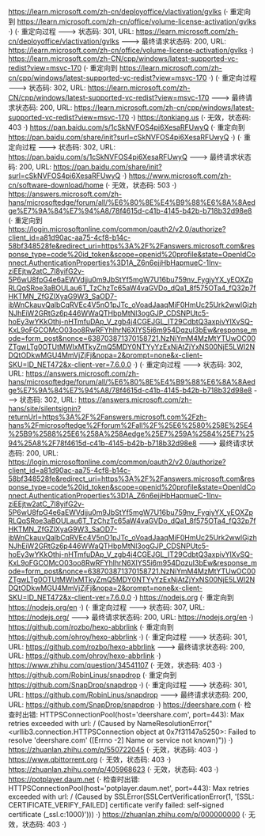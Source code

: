 https://learn.microsoft.com/zh-cn/deployoffice/vlactivation/gvlks (· 重定向到 https://learn.microsoft.com/zh-cn/office/volume-license-activation/gvlks ·)
(· 重定向过程 ---> 状态码: 301, URL: https://learn.microsoft.com/zh-cn/deployoffice/vlactivation/gvlks ---> 最终请求状态码: 200, URL: https://learn.microsoft.com/zh-cn/office/volume-license-activation/gvlks ·)
https://learn.microsoft.com/zh-CN/cpp/windows/latest-supported-vc-redist?view=msvc-170 (· 重定向到 https://learn.microsoft.com/zh-cn/cpp/windows/latest-supported-vc-redist?view=msvc-170 ·)
(· 重定向过程 ---> 状态码: 302, URL: https://learn.microsoft.com/zh-CN/cpp/windows/latest-supported-vc-redist?view=msvc-170 ---> 最终请求状态码: 200, URL: https://learn.microsoft.com/zh-cn/cpp/windows/latest-supported-vc-redist?view=msvc-170 ·)
https://tonkiang.us (· 无效，状态码: 403 ·)
https://pan.baidu.com/s/1cSkNVFOS4pi6XesaRFUwyQ (· 重定向到 https://pan.baidu.com/share/init?surl=cSkNVFOS4pi6XesaRFUwyQ ·)
(· 重定向过程 ---> 状态码: 302, URL: https://pan.baidu.com/s/1cSkNVFOS4pi6XesaRFUwyQ ---> 最终请求状态码: 200, URL: https://pan.baidu.com/share/init?surl=cSkNVFOS4pi6XesaRFUwyQ ·)
https://www.microsoft.com/zh-cn/software-download/home (· 无效，状态码: 503 ·)
https://answers.microsoft.com/zh-hans/microsoftedge/forum/all/%E6%80%8E%E4%B9%88%E6%8A%8Aedge%E7%9A%84%E7%94%A8/78f4615d-c41b-4145-b42b-b718b32d98e8 (· 重定向到 https://login.microsoftonline.com/common/oauth2/v2.0/authorize?client_id=a81d90ac-aa75-4cf8-b14c-58bf348528fe&redirect_uri=https%3A%2F%2Fanswers.microsoft.com&response_type=code%20id_token&scope=openid%20profile&state=OpenIdConnect.AuthenticationProperties%3D1A_Z6n6ejjHbHapmueC-1Inv-ziEEjtw2atC_7l8yifG2v-5P6wU8fpG4e6aEWVdjju0m9JbStYf5mgW7U16bu759nv_FygjyYX_yEOXZpRLQqSRoe3aBOULau6T_TzChzTc65aW4vaGVDo_dQa1_8f575OTa4_fQ32p7fHKTMN_ZfGZlXyaG9W3_SaOD7-ibWnCkauvQalbCqRVEc4V5nO1pJTc_oVoadJaaqMiF0HmUc25Urk2wwlGjzhNJhEiW2GRtGz6p446WWaQTHbpMtNl3ogGJP_CDSNPUtc5-hoEy3wYKkOthj-nHTmfuDAp_V_zgb4j4CGEJGL_IT29CdbtQ3axpivYlXvSQ-KxL9oFGCOMcO03oo8RwRFYhIhrN6XlYS5i6m954DqzuI3bEw&response_mode=form_post&nonce=638703871370158721.NzNiYmM4MzMtYTUwOC00ZTgwLTg0OTUtMWIxMTkyZmQ5MDY0NTYyYzExNjAtZjYxNS00NjE5LWI2NDQtODkwMGU4MmVjZjFj&nopa=2&prompt=none&x-client-SKU=ID_NET472&x-client-ver=7.6.0.0 ·)
(· 重定向过程 ---> 状态码: 302, URL: https://answers.microsoft.com/zh-hans/microsoftedge/forum/all/%E6%80%8E%E4%B9%88%E6%8A%8Aedge%E7%9A%84%E7%94%A8/78f4615d-c41b-4145-b42b-b718b32d98e8 ---> 状态码: 302, URL: https://answers.microsoft.com/zh-hans/site/silentsignin?returnUrl=https%3A%2F%2Fanswers.microsoft.com%2Fzh-hans%2Fmicrosoftedge%2Fforum%2Fall%2F%25E6%2580%258E%25E4%25B9%2588%25E6%258A%258Aedge%25E7%259A%2584%25E7%2594%25A8%2F78f4615d-c41b-4145-b42b-b718b32d98e8 ---> 最终请求状态码: 200, URL: https://login.microsoftonline.com/common/oauth2/v2.0/authorize?client_id=a81d90ac-aa75-4cf8-b14c-58bf348528fe&redirect_uri=https%3A%2F%2Fanswers.microsoft.com&response_type=code%20id_token&scope=openid%20profile&state=OpenIdConnect.AuthenticationProperties%3D1A_Z6n6ejjHbHapmueC-1Inv-ziEEjtw2atC_7l8yifG2v-5P6wU8fpG4e6aEWVdjju0m9JbStYf5mgW7U16bu759nv_FygjyYX_yEOXZpRLQqSRoe3aBOULau6T_TzChzTc65aW4vaGVDo_dQa1_8f575OTa4_fQ32p7fHKTMN_ZfGZlXyaG9W3_SaOD7-ibWnCkauvQalbCqRVEc4V5nO1pJTc_oVoadJaaqMiF0HmUc25Urk2wwlGjzhNJhEiW2GRtGz6p446WWaQTHbpMtNl3ogGJP_CDSNPUtc5-hoEy3wYKkOthj-nHTmfuDAp_V_zgb4j4CGEJGL_IT29CdbtQ3axpivYlXvSQ-KxL9oFGCOMcO03oo8RwRFYhIhrN6XlYS5i6m954DqzuI3bEw&response_mode=form_post&nonce=638703871370158721.NzNiYmM4MzMtYTUwOC00ZTgwLTg0OTUtMWIxMTkyZmQ5MDY0NTYyYzExNjAtZjYxNS00NjE5LWI2NDQtODkwMGU4MmVjZjFj&nopa=2&prompt=none&x-client-SKU=ID_NET472&x-client-ver=7.6.0.0 ·)
https://nodejs.org (· 重定向到 https://nodejs.org/en ·)
(· 重定向过程 ---> 状态码: 307, URL: https://nodejs.org/ ---> 最终请求状态码: 200, URL: https://nodejs.org/en ·)
https://github.com/rozbo/hexo-abbrlink (· 重定向到 https://github.com/ohroy/hexo-abbrlink ·)
(· 重定向过程 ---> 状态码: 301, URL: https://github.com/rozbo/hexo-abbrlink ---> 最终请求状态码: 200, URL: https://github.com/ohroy/hexo-abbrlink ·)
https://www.zhihu.com/question/34541107 (· 无效，状态码: 403 ·)
https://github.com/RobinLinus/snapdrop (· 重定向到 https://github.com/SnapDrop/snapdrop ·)
(· 重定向过程 ---> 状态码: 301, URL: https://github.com/RobinLinus/snapdrop ---> 最终请求状态码: 200, URL: https://github.com/SnapDrop/snapdrop ·)
https://deershare.com (· 检查时出错: HTTPSConnectionPool(host='deershare.com', port=443): Max retries exceeded with url: / (Caused by NameResolutionError("<urllib3.connection.HTTPSConnection object at 0x7f31147a5250>: Failed to resolve 'deershare.com' ([Errno -2] Name or service not known)")) ·)
https://zhuanlan.zhihu.com/p/550722045 (· 无效，状态码: 403 ·)
https://www.qbittorrent.org (· 无效，状态码: 403 ·)
https://zhuanlan.zhihu.com/p/405968623 (· 无效，状态码: 403 ·)
https://potplayer.daum.net (· 检查时出错: HTTPSConnectionPool(host='potplayer.daum.net', port=443): Max retries exceeded with url: / (Caused by SSLError(SSLCertVerificationError(1, '[SSL: CERTIFICATE_VERIFY_FAILED] certificate verify failed: self-signed certificate (_ssl.c:1000)'))) ·)
https://zhuanlan.zhihu.com/p/000000000 (· 无效，状态码: 403 ·)

